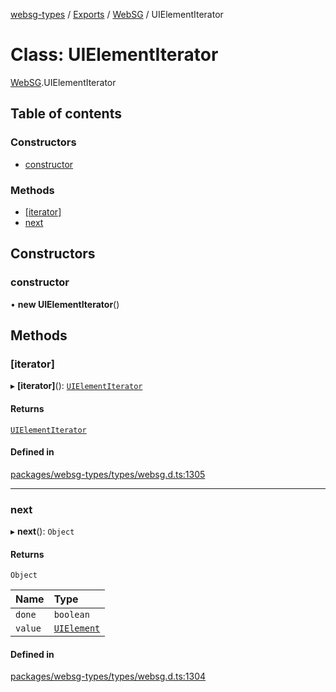 [websg-types](../README.md) / [Exports](../modules.md) / [WebSG](../modules/WebSG.md) / UIElementIterator

# Class: UIElementIterator

[WebSG](../modules/WebSG.md).UIElementIterator

## Table of contents

### Constructors

- [constructor](WebSG.UIElementIterator.md#constructor)

### Methods

- [[iterator]](WebSG.UIElementIterator.md#[iterator])
- [next](WebSG.UIElementIterator.md#next)

## Constructors

### constructor

• **new UIElementIterator**()

## Methods

### [iterator]

▸ **[iterator]**(): [`UIElementIterator`](WebSG.UIElementIterator.md)

#### Returns

[`UIElementIterator`](WebSG.UIElementIterator.md)

#### Defined in

[packages/websg-types/types/websg.d.ts:1305](https://github.com/matrix-org/thirdroom/blob/53b6168d/packages/websg-types/types/websg.d.ts#L1305)

___

### next

▸ **next**(): `Object`

#### Returns

`Object`

| Name | Type |
| :------ | :------ |
| `done` | `boolean` |
| `value` | [`UIElement`](WebSG.UIElement.md) |

#### Defined in

[packages/websg-types/types/websg.d.ts:1304](https://github.com/matrix-org/thirdroom/blob/53b6168d/packages/websg-types/types/websg.d.ts#L1304)
